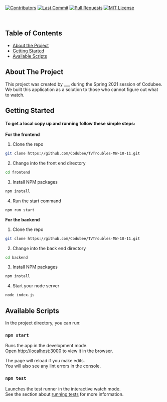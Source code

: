 <!-- PROJECT LOGO -->
[![Contributors][contributors-shield]][contributors-url]
[![Last Commit][last-commit]][commit-url]
[![Pull Requests][pr-shield]][pr-url]
[![MIT License][license-shield]][license-url]

<br />
<p align="center">

  <h3 align="center"></h3>

  <p align="center">
  </p>
</p>

<!-- TABLE OF CONTENTS -->
## Table of Contents

* [About the Project](#about-the-project)
* [Getting Started](#getting-started)
* [Available Scripts](#available-scripts)


<!-- ABOUT THE PROJECT -->
## About The Project

This project was created by ___ during the Spring 2021 session of Codubee. We built this application as a solution to those who cannot figure out what to watch.


<!-- GETTING STARTED -->
## Getting Started

#### To get a local copy up and running follow these simple steps:

**For the frontend**

1. Clone the repo
```sh
git clone https://github.com/Codubee/TVTroubles-MW-10-11.git
```
2. Change into the front end directory
```sh
cd frontend
```
3. Install NPM packages
```sh
npm install
```
4. Run the start command
```sh
npm run start
```

**For the backend**

1. Clone the repo
```sh
git clone https://github.com/Codubee/TVTroubles-MW-10-11.git
```
2. Change into the back end directory
```sh
cd backend
```
3. Install NPM packages
```sh
npm install
```
4. Start your node server
```sh
node index.js
```

<!-- AVAILABLE SCRIPTS -->
## Available Scripts

In the project directory, you can run:

### `npm start`

Runs the app in the development mode.\
Open [http://localhost:3000](http://localhost:3000) to view it in the browser.

The page will reload if you make edits.\
You will also see any lint errors in the console.

### `npm test`

Launches the test runner in the interactive watch mode.\
See the section about [running tests](https://facebook.github.io/create-react-app/docs/running-tests) for more information.


<!-- MARKDOWN LINKS & IMAGES -->
<!-- https://www.markdownguide.org/basic-syntax/#reference-style-links -->
[contributors-shield]: https://img.shields.io/github/contributors/Codubee/TVTroubles-MW-10-11?style=for-the-badge

[contributors-url]: https://github.com/Codubee/TVTroubles-MW-10-11/graphs/contributors


[last-commit]: https://img.shields.io/github/last-commit/Codubee/TVTroubles-MW-10-11?style=for-the-badge

[commit-url]: https://github.com/Codubee/TVTroubles-MW-10-11/commits/main


[pr-shield]: https://img.shields.io/github/issues-pr-closed/Codubee/TVTroubles-MW-10-11?style=for-the-badge

[pr-url]: https://github.com/Codubee/TVTroubles-MW-10-11/pulls


[issues-url]: https://github.com/Codubee/TVTroubles-MW-10-11/pulls

[license-shield]: https://img.shields.io/github/license/Codubee/TVTroubles-MW-10-11?style=for-the-badge

[license-url]: https://github.com/Codubee/TVTroubles-MW-10-11/blob/main/License.txt
